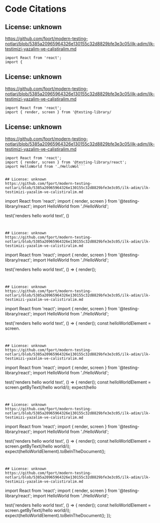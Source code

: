 # Code Citations

## License: unknown
https://github.com/fport/modern-testing-notlari/blob/5385a20965964326e130155c32d8829bfe3e3c05/ilk-adim/ilk-testimizi-yazalim-ve-calistiralim.md

```
import React from 'react';
import {
```


## License: unknown
https://github.com/fport/modern-testing-notlari/blob/5385a20965964326e130155c32d8829bfe3e3c05/ilk-adim/ilk-testimizi-yazalim-ve-calistiralim.md

```
import React from 'react';
import { render, screen } from '@testing-library/
```


## License: unknown
https://github.com/fport/modern-testing-notlari/blob/5385a20965964326e130155c32d8829bfe3e3c05/ilk-adim/ilk-testimizi-yazalim-ve-calistiralim.md

```
import React from 'react';
import { render, screen } from '@testing-library/react';
import HelloWorld from './HelloWol```


## License: unknown
https://github.com/fport/modern-testing-notlari/blob/5385a20965964326e130155c32d8829bfe3e3c05/ilk-adim/ilk-testimizi-yazalim-ve-calistiralim.md

```
import React from 'react';
import { render, screen } from '@testing-library/react';
import HelloWorld from './HelloWorld';

test('renders hello world text', ()
```


## License: unknown
https://github.com/fport/modern-testing-notlari/blob/5385a20965964326e130155c32d8829bfe3e3c05/ilk-adim/ilk-testimizi-yazalim-ve-calistiralim.md

```
import React from 'react';
import { render, screen } from '@testing-library/react';
import HelloWorld from './HelloWorld';

test('renders hello world text', () => {
  render(<HelloWorld />);
```


## License: unknown
https://github.com/fport/modern-testing-notlari/blob/5385a20965964326e130155c32d8829bfe3e3c05/ilk-adim/ilk-testimizi-yazalim-ve-calistiralim.md

```
import React from 'react';
import { render, screen } from '@testing-library/react';
import HelloWorld from './HelloWorld';

test('renders hello world text', () => {
  render(<HelloWorld />);
  const helloWorldElement = screen.
```


## License: unknown
https://github.com/fport/modern-testing-notlari/blob/5385a20965964326e130155c32d8829bfe3e3c05/ilk-adim/ilk-testimizi-yazalim-ve-calistiralim.md

```
import React from 'react';
import { render, screen } from '@testing-library/react';
import HelloWorld from './HelloWorld';

test('renders hello world text', () => {
  render(<HelloWorld />);
  const helloWorldElement = screen.getByText(/hello world/i);
  expect(hello
```


## License: unknown
https://github.com/fport/modern-testing-notlari/blob/5385a20965964326e130155c32d8829bfe3e3c05/ilk-adim/ilk-testimizi-yazalim-ve-calistiralim.md

```
import React from 'react';
import { render, screen } from '@testing-library/react';
import HelloWorld from './HelloWorld';

test('renders hello world text', () => {
  render(<HelloWorld />);
  const helloWorldElement = screen.getByText(/hello world/i);
  expect(helloWorldElement).toBeInTheDocument();
```


## License: unknown
https://github.com/fport/modern-testing-notlari/blob/5385a20965964326e130155c32d8829bfe3e3c05/ilk-adim/ilk-testimizi-yazalim-ve-calistiralim.md

```
import React from 'react';
import { render, screen } from '@testing-library/react';
import HelloWorld from './HelloWorld';

test('renders hello world text', () => {
  render(<HelloWorld />);
  const helloWorldElement = screen.getByText(/hello world/i);
  expect(helloWorldElement).toBeInTheDocument();
});
```
```

